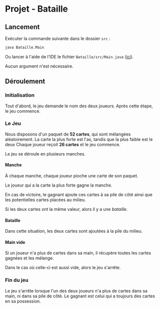 # Projet - Bataille

## Lancement

Exécuter la commande suivante dans le dossier `src` :

```bash
java Bataille.Main
```

Ou lancer à l'aide de l'IDE le fichier `Bataille/src/Main.java` ([ici](src/Main.java)).

Aucun argument n'est nécessaire.

## Déroulement

### Initialisation

Tout d'abord, le jeu demande le nom des deux joueurs.
Après cette étape, le jeu commence.

### Le Jeu

Nous disposons d'un paquet de **52 cartes**, qui sont mélangées aléatoirement. La carte la plus forte est l'as, tandis
que la plus faible est le deux
Chaque joueur reçoit **26 cartes** et le jeu commence.

Le jeu se déroule en plusieurs manches.

#### Manche

À chaque manche, chaque joueur pioche une carte de son paquet.

Le joueur qui a la carte la plus forte gagne la manche.

En cas de victoire, le gagnant ajoute ces cartes à sa pile de côté ainsi que les potentielles cartes placées au milieu.

Si les deux cartes ont la même valeur, alors il y a une *bataille*.

#### Bataille

Dans cette situation, les deux cartes sont ajoutées à la pile du milieu.

#### Main vide

Si un joueur n'a plus de cartes dans sa main, il récupère toutes les cartes gagnées et les mélange.

Dans le cas où celle-ci est aussi vide, alors le jeu s'arrête.

### Fin du jeu

Le jeu s'arrête lorsque l'un des deux joueurs n'a plus de cartes dans sa main, ni dans sa pile de côté.
Le gagnant est celui qui a toujours des cartes en sa possession.
